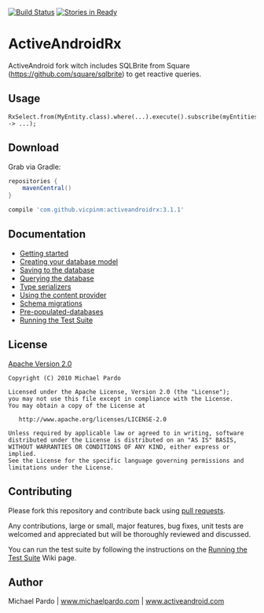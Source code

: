 [![Build Status](https://travis-ci.org/pardom/ActiveAndroid.png?branch=master)](https://travis-ci.org/pardom/ActiveAndroid) [![Stories in Ready](https://badge.waffle.io/pardom/ActiveAndroid.png)](http://waffle.io/pardom/ActiveAndroid)  
# ActiveAndroidRx

ActiveAndroid fork witch includes SQLBrite from Square (https://github.com/square/sqlbrite) to get reactive queries.

## Usage

    RxSelect.from(MyEntity.class).where(...).execute().subscribe(myEntitiesList -> ...);
    
## Download

Grab via Gradle:
```groovy
repositories {
    mavenCentral()
}

compile 'com.github.vicpinm:activeandroidrx:3.1.1'
```

## Documentation

* [Getting started](http://github.com/pardom/ActiveAndroid/wiki/Getting-started)
* [Creating your database model](http://github.com/pardom/ActiveAndroid/wiki/Creating-your-database-model)
* [Saving to the database](http://github.com/pardom/ActiveAndroid/wiki/Saving-to-the-database)
* [Querying the database](http://github.com/pardom/ActiveAndroid/wiki/Querying-the-database)
* [Type serializers](http://github.com/pardom/ActiveAndroid/wiki/Type-serializers)
* [Using the content provider](http://github.com/pardom/ActiveAndroid/wiki/Using-the-content-provider)
* [Schema migrations](http://github.com/pardom/ActiveAndroid/wiki/Schema-migrations)
* [Pre-populated-databases](http://github.com/pardom/ActiveAndroid/wiki/Pre-populated-databases)
* [Running the Test Suite](https://github.com/pardom/ActiveAndroid/wiki/Running-the-Test-Suite)

## License

[Apache Version 2.0](http://www.apache.org/licenses/LICENSE-2.0.html)

    Copyright (C) 2010 Michael Pardo

    Licensed under the Apache License, Version 2.0 (the "License");
    you may not use this file except in compliance with the License.
    You may obtain a copy of the License at

       http://www.apache.org/licenses/LICENSE-2.0

    Unless required by applicable law or agreed to in writing, software
    distributed under the License is distributed on an "AS IS" BASIS,
    WITHOUT WARRANTIES OR CONDITIONS OF ANY KIND, either express or implied.
    See the License for the specific language governing permissions and
    limitations under the License.

## Contributing

Please fork this repository and contribute back using [pull requests](http://github.com/pardom/ActiveAndroid/pulls).

Any contributions, large or small, major features, bug fixes, unit tests are welcomed and appreciated but will be thoroughly reviewed and discussed.

You can run the test suite by following the instructions on the [Running the Test Suite](https://github.com/pardom/ActiveAndroid/wiki/Running-the-Test-Suite) Wiki page.


## Author

Michael Pardo | www.michaelpardo.com | www.activeandroid.com
